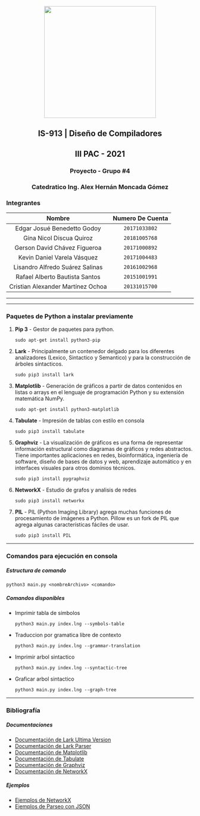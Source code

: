 <div align="center">
    <img src="https://cdn-icons-png.flaticon.com/512/186/186303.png" width="300px"> </img> 
    
<!-- Encabezado -->
## IS-913 | Diseño de Compiladores
## III PAC - 2021
### Proyecto - Grupo #4

### Catedratico **Ing. Alex Hernán Moncada Gómez**
</div>

### Integrantes 
| Nombre | Numero De Cuenta |
|:-------------:| :-----:|
| Edgar Josué Benedetto Godoy | `20171033802` |
| Gina Nicol Discua Quiroz | `20181005768` |
| Gerson David Chávez Figueroa | `20171000892` |
| Kevin Daniel Varela Vásquez | `20171004483` |
| Lisandro Alfredo Suárez Salinas | `20161002968` |
| Rafael Alberto Bautista Santos | `20151001991` |
| Cristian Alexander Martínez Ochoa | `20131015700` |


_______
_______

### **Paquetes de Python a instalar previamente**

1. **Pip 3** - Gestor de paquetes para python.
    ```
    sudo apt-get install python3-pip
    ```

2. **Lark** - Principalmente un contenedor delgado para los diferentes analizadores (Lexico, Sintactico y Semantico) y para la construcción de árboles sintacticos.

    ```
    sudo pip3 install lark
    ```
3. **Matplotlib** - Generación de gráficos a partir de datos contenidos en listas o arrays en el lenguaje de programación Python y su extensión matemática NumPy.
    ```
    sudo apt-get install python3-matplotlib
    ```

4. **Tabulate** - Impresión de tablas con estilo en consola

    ```
    sudo pip3 install tabulate
    ```

5. **Graphviz** - La visualización de gráficos es una forma de representar información estructural como diagramas de gráficos y redes abstractos. Tiene importantes aplicaciones en redes, bioinformática, ingeniería de software, diseño de bases de datos y web, aprendizaje automático y en interfaces visuales para otros dominios técnicos.

    ```
    sudo pip3 install pygraphviz
    ```

6. **NetworkX** - Estudio de grafos y analisis de redes
    ```
    sudo pip3 install networkx
    ```
7. **PIL** - PIL (Python Imaging Library) agrega muchas funciones de procesamiento de imágenes a Python. Pillow es un fork de PIL que agrega algunas características fáciles de usar.
    ```
    sudo pip3 install PIL
    ```

______
### **Comandos para ejecución en consola**

##### Estructura de comando
    
    python3 main.py <nombreArchivo> <comando>
    
##### Comandos disponibles
* Imprimir tabla de símbolos 
    ```
    python3 main.py index.lng --symbols-table
    ```

* Traduccion por gramatica libre de contexto 
    ```
    python3 main.py index.lng --grammar-translation
    ```
* Imprimir arbol sintactico
    ```
    python3 main.py index.lng --syntactic-tree
    ```
* Graficar arbol sintactico
    ```
    python3 main.py index.lng --graph-tree
    ```

______

### Bibliografía

##### Documentaciones

* [Documentación de Lark Ultima Version](hhttps://lark-parser.readthedocs.io/en/latest/index.html)
* [Documentación de Lark Parser](https://lark-parser.readthedocs.io/en/stable/)
* [Documentación de Matplotlib](https://matplotlib.org/)
* [Documentación de Tabulate](https://pypi.org/project/tabulate/)
* [Documentación de Graphviz](https://pygraphviz.github.io/documentation/stable/index.html)
* [Documentación de NetworkX](https://networkx.org/documentation/latest/index.html)

##### Ejemplos

* [Ejemplos de NetworkX](https://www.geeksforgeeks.org/python-visualize-graphs-generated-in-networkx-using-matplotlib/)
* [Ejemplos de Parseo con JSON](https://github.com/lark-parser/lark/blob/master/docs/json_tutorial.md)